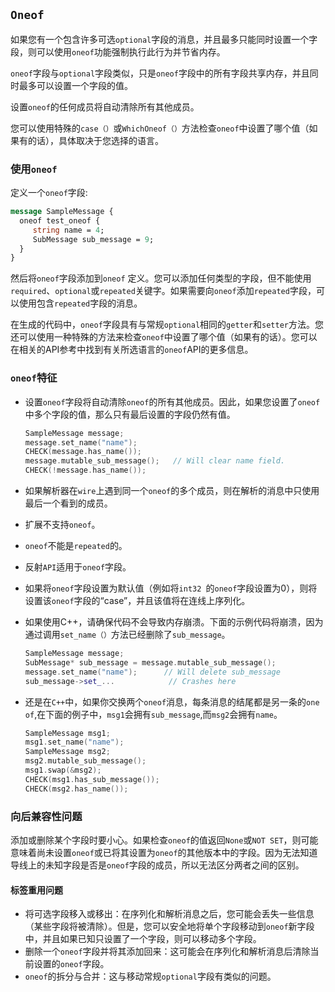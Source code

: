 ## `Oneof`

如果您有一个包含许多可选`optional`字段的消息，并且最多只能同时设置一个字段，则可以使用`oneof`功能强制执行此行为并节省内存。

`oneof`字段与`optional`字段类似，只是`oneof`字段中的所有字段共享内存，并且同时最多可以设置一个字段的值。

设置`oneof`的任何成员将自动清除所有其他成员。

您可以使用特殊的`case（）`或`WhichOneof（）`方法检查`oneof`中设置了哪个值（如果有的话），具体取决于您选择的语言。

### 使用`oneof`

定义一个`oneof`字段:

```protobuf
message SampleMessage {
  oneof test_oneof {
     string name = 4;
     SubMessage sub_message = 9;
  }
}
```

然后将`oneof`字段添加到`oneof` 定义。您可以添加任何类型的字段，但不能使用`required`、`optional`或`repeated`关键字。如果需要向`oneof`添加`repeated`字段，可以使用包含`repeated`字段的消息。

在生成的代码中，`oneof`字段具有与常规`optional`相同的`getter`和`setter`方法。您还可以使用一种特殊的方法来检查`oneof`中设置了哪个值（如果有的话）。您可以在相关的API参考中找到有关所选语言的`oneof`API的更多信息。

### `oneof`特征

- 设置`oneof`字段将自动清除`oneof`的所有其他成员。因此，如果您设置了`oneof`中多个字段的值，那么只有最后设置的字段仍然有值。

  ```c++
  SampleMessage message;
  message.set_name("name");
  CHECK(message.has_name());
  message.mutable_sub_message();   // Will clear name field.
  CHECK(!message.has_name());
  ```

  

- 如果解析器在`wire`上遇到同一个`oneof`的多个成员，则在解析的消息中只使用最后一个看到的成员。

- 扩展不支持`oneof`。

- `oneof`不能是`repeated`的。

- 反射`API`适用于`oneof`字段。

- 如果将`oneof`字段设置为默认值（例如将`int32 `的`oneof`字段设置为0），则将设置该`oneof`字段的“case”，并且该值将在连线上序列化。

- 如果使用C++，请确保代码不会导致内存崩溃。下面的示例代码将崩溃，因为通过调用`set_name（）`方法已经删除了`sub_message`。

  ```c++
  SampleMessage message;
  SubMessage* sub_message = message.mutable_sub_message();
  message.set_name("name");      // Will delete sub_message
  sub_message->set_...            // Crashes here
  ```

  

- 还是在`C++`中，如果你交换两个`oneof`消息，每条消息的结尾都是另一条的`one of`,在下面的例子中，`msg1`会拥有`sub_message`,而`msg2`会拥有`name`。

  ```c++
  SampleMessage msg1;
  msg1.set_name("name");
  SampleMessage msg2;
  msg2.mutable_sub_message();
  msg1.swap(&msg2);
  CHECK(msg1.has_sub_message());
  CHECK(msg2.has_name());
  ```

### 向后兼容性问题

添加或删除某个字段时要小心。如果检查`oneof`的值返回`None`或`NOT SET`，则可能意味着尚未设置`oneof`或已将其设置为`oneof`的其他版本中的字段。因为无法知道导线上的未知字段是否是`oneof`字段的成员，所以无法区分两者之间的区别。

#### 标签重用问题

- 将可选字段移入或移出：在序列化和解析消息之后，您可能会丢失一些信息（某些字段将被清除）。但是，您可以安全地将单个字段移动到`oneof`新字段中，并且如果已知只设置了一个字段，则可以移动多个字段。
- 删除一个`oneof`字段并将其添加回来：这可能会在序列化和解析消息后清除当前设置的`oneof`字段。
- `oneof`的拆分与合并：这与移动常规`optional`字段有类似的问题。